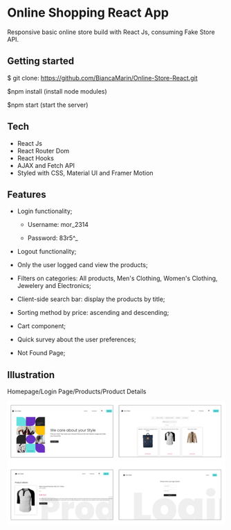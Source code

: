 # Online Shopping React App

Responsive basic online store build with React Js, consuming Fake Store API.

## Getting started

$ git clone: https://github.com/BiancaMarin/Online-Store-React.git

$npm install (install node modules)

$npm start (start the server)

## Tech

- React Js
- React Router Dom
- React Hooks
- AJAX and Fetch API
- Styled with CSS, Material UI and Framer Motion

## Features

- Login functionality;

  - Username: mor_2314

  - Password: 83r5^\_

- Logout functionality;
- Only the user logged cand view the products;
- Filters on categories: All products, Men's Clothing, Women's Clothing, Jewelery and Electronics;
- Client-side search bar: display the products by title;
- Sorting method by price: ascending and descending;
- Cart component;
- Quick survey about the user preferences;
- Not Found Page;

## Illustration

Homepage/Login Page/Products/Product Details

![Illustrate](./src/assets/images/illustrate.png)

